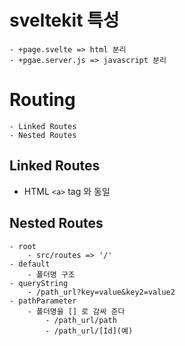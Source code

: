 # sveltekit 특성
    - +page.svelte => html 분리
    - +pgae.server.js => javascript 분리

# Routing
    - Linked Routes
    - Nested Routes

## Linked Routes 

- HTML `<a>` tag 와 동일

## Nested Routes

    - root
        - src/routes => '/'
    - default
        - 폴더명 구조
    - queryString
        - /path_url?key=value&key2=value2
    - pathParameter
        - 폴더명을 [] 로 감싸 준다
            - /path_url/path
            - /path_url/[Id](예)
